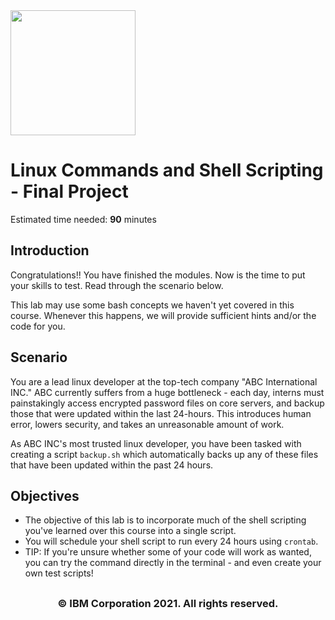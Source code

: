 <img src="https://cf-courses-data.s3.us.cloud-object-storage.appdomain.cloud/IBM-DB0110EN-SkillsNetwork/labs/Final%20Project/images/IDSNlogo.png" width="200" height="200">

<base target="_blank">

# Linux Commands and Shell Scripting - Final Project

Estimated time needed: **90** minutes

## Introduction

Congratulations!! You have finished the modules. Now is the time to put your skills to test. Read through the scenario below.

This lab may use some bash concepts we haven't yet covered in this course. Whenever this happens, we will provide sufficient hints and/or the code for you.

## Scenario

You are a lead linux developer at the top-tech company "ABC International INC." ABC currently suffers from a huge bottleneck - each day, interns must painstakingly access encrypted password files on core servers, and backup those that were updated within the last 24-hours. This introduces human error, lowers security, and takes an unreasonable amount of work.

As ABC INC's most trusted linux developer, you have been tasked with creating a script `backup.sh` which automatically backs up any of these files that have been updated within the past 24 hours.

## Objectives

*   The objective of this lab is to incorporate much of the shell scripting you've learned over this course into a single script.
*   You will schedule your shell script to run every 24 hours using `crontab`.
*   TIP: If you're unsure whether some of your code will work as wanted, you can try the command directly in the terminal - and even create your own test scripts!

## <h3 align="center"> © IBM Corporation 2021. All rights reserved. <h3/>

